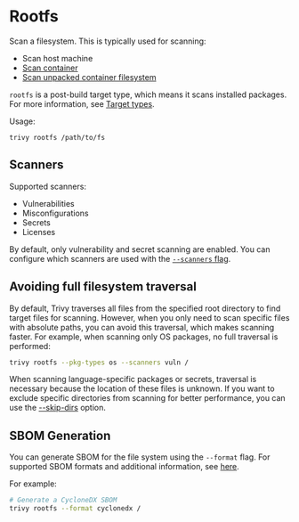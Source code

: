 # Rootfs

Scan a filesystem. This is typically used for scanning:

- Scan host machine
- [Scan container](../advanced/container/embed-in-dockerfile.md)
- [Scan unpacked container filesystem](../advanced/container/unpacked-filesystem.md)

`rootfs` is a post-build target type, which means it scans installed packages. For more information, see [Target types](../coverage/language/index.md#target-types).

Usage:

```shell
trivy rootfs /path/to/fs
```

## Scanners

Supported scanners:

- Vulnerabilities
- Misconfigurations
- Secrets
- Licenses

By default, only vulnerability and secret scanning are enabled. You can configure which scanners are used with the [`--scanners` flag](../configuration/others.md#enabledisable-scanners).

## Avoiding full filesystem traversal

By default, Trivy traverses all files from the specified root directory to find target files for scanning.
However, when you only need to scan specific files with absolute paths, you can avoid this traversal, which makes scanning faster.
For example, when scanning only OS packages, no full traversal is performed:

```bash
trivy rootfs --pkg-types os --scanners vuln /
```

When scanning language-specific packages or secrets, traversal is necessary because the location of these files is unknown.
If you want to exclude specific directories from scanning for better performance, you can use the [--skip-dirs](../configuration/skipping.md) option.

## SBOM Generation

You can generate SBOM for the file system using the `--format` flag. For supported SBOM formats and additional information, see [here](../supply-chain/sbom.md).

For example:

```bash
# Generate a CycloneDX SBOM
trivy rootfs --format cyclonedx /
```
